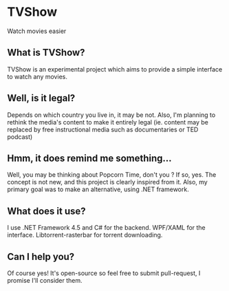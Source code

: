# TVShow
Watch movies easier

## What is TVShow?
TVShow is an experimental project which aims to provide a simple interface to watch any movies.

## Well, is it legal?
Depends on which country you live in, it may be not. Also, I'm planning to rethink the media's content to make it entirely legal (ie. content may be replaced by free instructional media such as documentaries or TED podcast)

## Hmm, it does remind me something...
Well, you may be thinking about Popcorn Time, don't you ? If so, yes. The concept is not new, and this project is clearly inspired from it. Also, my primary goal was to make an alternative, using .NET framework.

## What does it use?
I use .NET Framework 4.5 and C# for the backend. WPF/XAML for the interface. Libtorrent-rasterbar for torrent downloading.

## Can I help you?
Of course yes! It's open-source so feel free to submit pull-request, I promise I'll consider them.


